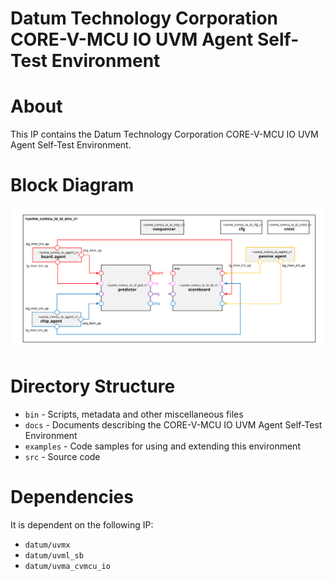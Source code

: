# Datum Technology Corporation CORE-V-MCU IO UVM Agent Self-Test Environment

# About
This IP contains the Datum Technology Corporation CORE-V-MCU IO UVM Agent Self-Test Environment.

# Block Diagram
![alt text](./docs/env_block_diagram.svg "CORE-V-MCU IO UVM Agent Self-Test Environment")

# Directory Structure
* `bin` - Scripts, metadata and other miscellaneous files
* `docs` - Documents describing the CORE-V-MCU IO UVM Agent Self-Test Environment
* `examples` - Code samples for using and extending this environment
* `src` - Source code


# Dependencies
It is dependent on the following IP:

* `datum/uvmx`
* `datum/uvml_sb`
* `datum/uvma_cvmcu_io`